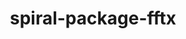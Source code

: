 ---
title: "spiral-package-fftx"
layout: cache
categories: [package, develop]
meta: {"versions": ["1.3.0"], "compilers": ["gcc@=11.4.0", "gcc@=9.4.0"], "oss": ["ubuntu20.04", "ubuntu22.04"], "platforms": ["linux"], "targets": ["neoverse_v1", "neoverse_v2", "ppc64le", "x86_64_v3"], "stacks": ["e4s", "e4s-neoverse-v2", "e4s-neoverse_v1", "e4s-power", "e4s-rocm-external", "root"], "num_specs": 9, "num_specs_by_stack": {"e4s-power": 2, "root": 9, "e4s-neoverse_v1": 1, "e4s-neoverse-v2": 3, "e4s": 3, "e4s-rocm-external": 3}}
spec_details: [{"hash": "oixt74c3ryliqvq33wtn4w33re77kyxh", "compiler": "gcc@=9.4.0", "versions": ["1.3.0"], "os": "ubuntu20.04", "platform": "linux", "target": "ppc64le", "variants": ["build_system=generic"], "stacks": ["e4s-power", "root"], "size": "-", "tarball": "https://binaries.spack.io/develop/build_cache/linux-ubuntu20.04-ppc64le/gcc-9.4.0/spiral-package-fftx-1.3.0/linux-ubuntu20.04-ppc64le-gcc-9.4.0-spiral-package-fftx-1.3.0-oixt74c3ryliqvq33wtn4w33re77kyxh.spack"}, {"hash": "vbcp2mfcwdwtkve6dhwwuev6p6ts3xbz", "compiler": "gcc@=9.4.0", "versions": ["1.3.0"], "os": "ubuntu20.04", "platform": "linux", "target": "ppc64le", "variants": ["build_system=generic"], "stacks": ["e4s-power", "root"], "size": "-", "tarball": "https://binaries.spack.io/develop/build_cache/linux-ubuntu20.04-ppc64le/gcc-9.4.0/spiral-package-fftx-1.3.0/linux-ubuntu20.04-ppc64le-gcc-9.4.0-spiral-package-fftx-1.3.0-vbcp2mfcwdwtkve6dhwwuev6p6ts3xbz.spack"}, {"hash": "76w4p3vtdeitu6p57vnrj3xucdh6mvqw", "compiler": "gcc@=11.4.0", "versions": ["1.3.0"], "os": "ubuntu22.04", "platform": "linux", "target": "neoverse_v1", "variants": ["build_system=generic"], "stacks": ["e4s-neoverse_v1", "root"], "size": "-", "tarball": "https://binaries.spack.io/develop/build_cache/linux-ubuntu22.04-neoverse_v1/gcc-11.4.0/spiral-package-fftx-1.3.0/linux-ubuntu22.04-neoverse_v1-gcc-11.4.0-spiral-package-fftx-1.3.0-76w4p3vtdeitu6p57vnrj3xucdh6mvqw.spack"}, {"hash": "yqtb6bzoprfizr4255pjs3nzd5tbrabp", "compiler": "gcc@=11.4.0", "versions": ["1.3.0"], "os": "ubuntu22.04", "platform": "linux", "target": "neoverse_v2", "variants": ["build_system=generic"], "stacks": ["e4s-neoverse-v2", "root"], "size": "-", "tarball": "https://binaries.spack.io/develop/build_cache/linux-ubuntu22.04-neoverse_v2/gcc-11.4.0/spiral-package-fftx-1.3.0/linux-ubuntu22.04-neoverse_v2-gcc-11.4.0-spiral-package-fftx-1.3.0-yqtb6bzoprfizr4255pjs3nzd5tbrabp.spack"}, {"hash": "fsafwkxriw6ofuvd5iyk2qu3dpzqokgh", "compiler": "gcc@=11.4.0", "versions": ["1.3.0"], "os": "ubuntu22.04", "platform": "linux", "target": "neoverse_v2", "variants": ["build_system=generic"], "stacks": ["e4s-neoverse-v2", "root"], "size": "-", "tarball": "https://binaries.spack.io/develop/build_cache/linux-ubuntu22.04-neoverse_v2/gcc-11.4.0/spiral-package-fftx-1.3.0/linux-ubuntu22.04-neoverse_v2-gcc-11.4.0-spiral-package-fftx-1.3.0-fsafwkxriw6ofuvd5iyk2qu3dpzqokgh.spack"}, {"hash": "d3abvph5pdjykfx7az5otc5sxzr6ubbi", "compiler": "gcc@=11.4.0", "versions": ["1.3.0"], "os": "ubuntu22.04", "platform": "linux", "target": "neoverse_v2", "variants": ["build_system=generic"], "stacks": ["e4s-neoverse-v2", "root"], "size": "-", "tarball": "https://binaries.spack.io/develop/build_cache/linux-ubuntu22.04-neoverse_v2/gcc-11.4.0/spiral-package-fftx-1.3.0/linux-ubuntu22.04-neoverse_v2-gcc-11.4.0-spiral-package-fftx-1.3.0-d3abvph5pdjykfx7az5otc5sxzr6ubbi.spack"}, {"hash": "c5zlwukn5mqrf55g2n45k62lqdjimprr", "compiler": "gcc@=11.4.0", "versions": ["1.3.0"], "os": "ubuntu22.04", "platform": "linux", "target": "x86_64_v3", "variants": ["build_system=generic"], "stacks": ["root", "e4s", "e4s-rocm-external"], "size": "-", "tarball": "https://binaries.spack.io/develop/build_cache/linux-ubuntu22.04-x86_64_v3/gcc-11.4.0/spiral-package-fftx-1.3.0/linux-ubuntu22.04-x86_64_v3-gcc-11.4.0-spiral-package-fftx-1.3.0-c5zlwukn5mqrf55g2n45k62lqdjimprr.spack"}, {"hash": "vwdpc3g6b4aor6nwjijvro5iobswje5e", "compiler": "gcc@=11.4.0", "versions": ["1.3.0"], "os": "ubuntu22.04", "platform": "linux", "target": "x86_64_v3", "variants": ["build_system=generic"], "stacks": ["root", "e4s", "e4s-rocm-external"], "size": "-", "tarball": "https://binaries.spack.io/develop/build_cache/linux-ubuntu22.04-x86_64_v3/gcc-11.4.0/spiral-package-fftx-1.3.0/linux-ubuntu22.04-x86_64_v3-gcc-11.4.0-spiral-package-fftx-1.3.0-vwdpc3g6b4aor6nwjijvro5iobswje5e.spack"}, {"hash": "tx7k6pp3r3qtas5767h5kry2hdgujeme", "compiler": "gcc@=11.4.0", "versions": ["1.3.0"], "os": "ubuntu22.04", "platform": "linux", "target": "x86_64_v3", "variants": ["build_system=generic"], "stacks": ["root", "e4s", "e4s-rocm-external"], "size": "-", "tarball": "https://binaries.spack.io/develop/build_cache/linux-ubuntu22.04-x86_64_v3/gcc-11.4.0/spiral-package-fftx-1.3.0/linux-ubuntu22.04-x86_64_v3-gcc-11.4.0-spiral-package-fftx-1.3.0-tx7k6pp3r3qtas5767h5kry2hdgujeme.spack"}]
---